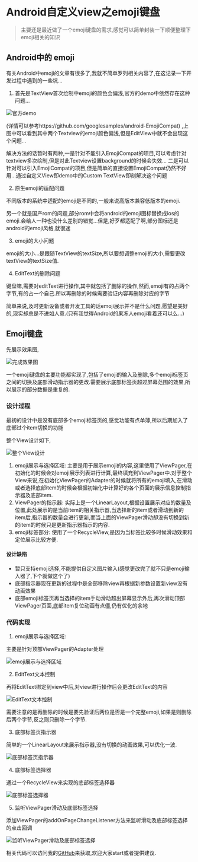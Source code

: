 # Android自定义view之emoji键盘

> 主要还是最近做了一个emoji键盘的需求,感觉可以简单封装一下顺便整理下emoji相关的知识

## Android中的 emoji

有关Android中emoji的文章有很多了,我就不简单罗列相关内容了,在这记录一下开发过程中遇到的一些坑...

1. 首先是TextView首次绘制中emoji的颜色会偏浅,官方的demo中依然存在这种问题...

  ![官方demo](http://ooymoxvz4.bkt.clouddn.com/18-5-5/6609105.jpg)

  (详情可以参考https://github.com/googlesamples/android-EmojiCompat) ,上图中可以看到其中两个Textview的emoji颜色偏浅,但是EditView中就不会出现这个问题...

  解决方法的话暂时有两种,一是针对不能引入EmojiCompat的项目,可以考虑针对textview多次绘制,但是对此Textview设置background的时候会失效...
  二是可以针对可以引入EmojiCompat的项目,但是简单的直接设置EmojiCompat仍然不好用...通过自定义View即demo中的Custom TextView即刻解决这个问题

2. 原生emoji的适配问题

  不同版本的系统中适配的emoji是不同的,一般来说高版本兼容低版本的emoji.

  另一个就是国产rom的问题,部分rom中会将android的emoji图标替换成ios的emoji.会给人一种也没什么差别的错觉...但是,好歹都适配了啊,部分图标还是android的emoji风格,就很迷

3. emoji的大小问题

  emoji的大小...是跟随TextView的textSize,所以要想调整emoji的大小,需要更改textView的textSize值.

4. EditText的删除问题

  键盘嘛,需要对editText进行操作,其中就包括了删除的操作,然而,emoji有的占两个字节,有的占一个自己.所以再删除的时候需要验证内容再删除对应的字节

简单来说,及时更新设备或者开发工具的话emoji展示并不是什么问题,愿望是美好的,现实却总是不进如人意.(只有我觉得Android的果冻人emoji看着还可以么...)

## Emoji键盘
先展示效果图,

![完成效果图](http://ooymoxvz4.bkt.clouddn.com/18-5-5/96101267.jpg)

一个emoji键盘的主要功能都实现了,包括了emoji的输入及删除,多个emoji标签页之间的切换及底部滑动指示器的更改.需要展示底部标签页超过屏幕范围的效果,所以展示的部分数据是重复的.

### 设计过程
  最初的设计中是没有底部多个emoji标签页的,感觉功能有点单薄,所以后期加入了底部过个item切换的功能

  整个View设计如下,

  ![整个View设计](http://ooymoxvz4.bkt.clouddn.com/18-5-4/47317517.jpg)

  1. emoji展示与选择区域: 主要是用于展示emoji的内容,这里使用了ViewPager,在初始化的时候会对emoji展示列表进行计算,最终填充到ViewPager中.对于整个View来说,在初始化ViewPager的Adapter的时候就将所有的emoji填入,在滑动或者选择底部item的时候会根据初始化中计算好的各个页面的展示信息控制指示器及底部item.
  2. ViewPager的指示器: 实际上是一个LinearLayout,根据设置展示对应的数量及位置,此处展示的是当前item的相关指示器,当选择新的item或者滑动到新的item后,指示器的数量会进行更新,而当上面的ViewPager滑动却没有切换到新的item的时候只是更新指示器指示的内容.
  3. emoji标签部分: 使用了一个RecycleView,是因为当标签比较多时候滑动效果和定位展示比较方便.

#### 设计缺陷
  * 暂只支持emoji选择,不能提供自定义图片输入(感觉更改完了就不只是emoji输入器了,下个就做这个了)
  * 底部指示器现在更新的过程中是全部移除view再根据新参数设置新view没有动画效果
  * 底部emoji标签页再当选择的item手动滑动超出屏幕显示外后,再次滑动顶部ViewPager页面,底部item复位动画有点僵,仍有优化的余地

### 代码实现
  1. emoji展示与选择区域:

  主要是针对顶部ViewPager的Adapter处理

  ![emoji展示与选择区域](http://ooymoxvz4.bkt.clouddn.com/18-5-5/55341826.jpg)

  2. EditText文本控制

  再将EditText绑定到view中后,对view进行操作后会更改EditText的内容

  ![EditText文本控制](http://ooymoxvz4.bkt.clouddn.com/18-5-5/245055.jpg)

  需要注意的是再删除的时候是要先验证后两位是否是一个完整emoji,如果是则删除后两个字节,反之则只删除一个字节.

  3. 底部标签页指示器

  简单的一个LinearLayout来展示指示器,没有切换的动画效果,可以优化一波.

  ![底部标签页指示器](http://ooymoxvz4.bkt.clouddn.com/18-5-5/32648287.jpg)

  4. 底部标签选择器

  通过一个RecycleView来实现的底部标签选择器

  ![底部标签选择器](http://ooymoxvz4.bkt.clouddn.com/18-5-5/48727751.jpg)

  5. 监听ViewPager滑动及底部标签选择

  添加ViewPager的addOnPageChangeListener方法来监听滑动及底部标签选择的点击回调

  ![监听ViewPager滑动及底部标签选择](http://ooymoxvz4.bkt.clouddn.com/18-5-5/18227363.jpg)

相关代码可以访问我的[GitHub](https://github.com/clwater/EmojiKeyboard)来获取,欢迎大家start或者提供建议.
